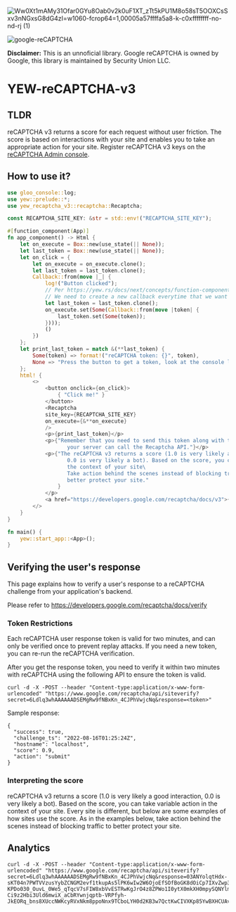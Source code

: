 ![Ww0Xt1mAMy31Ofar0GYu8Oab0v2k0uF1XT_zTt5kPU1M8o58sT5OOXCsSxv3nNGxsG8dG4zI=w1060-fcrop64=1,00005a57ffffa5a8-k-c0xffffffff-no-nd-rj (1)](https://user-images.githubusercontent.com/1176339/155262320-ce1406f0-d35d-418e-a8b9-60b928cceeb2.jpeg)


![google-reCAPTCHA](https://user-images.githubusercontent.com/1176339/184780286-856b249d-01e6-498f-a9af-8486dedbdc16.svg)

**Disclaimer:** This is an unnoficial library. Google reCAPTCHA is owned by Google, this library is maintained by Security Union LLC. 

# YEW-reCAPTCHA-v3

## TLDR

reCAPTCHA v3 returns a score for each request without user friction. The score is based on interactions with your site and enables you to take an appropriate action for your site. Register reCAPTCHA v3 keys on the [reCAPTCHA Admin console](https://www.google.com/recaptcha/admin/create). 

## How to use it?

```rust
use gloo_console::log;
use yew::prelude::*;
use yew_recaptcha_v3::recaptcha::Recaptcha;

const RECAPTCHA_SITE_KEY: &str = std::env!("RECAPTCHA_SITE_KEY");

#[function_component(App)]
fn app_component() -> Html {
    let on_execute = Box::new(use_state(|| None));
    let last_token = Box::new(use_state(|| None));
    let on_click = {
        let on_execute = on_execute.clone();
        let last_token = last_token.clone();
        Callback::from(move |_| {
            log!("Button clicked");
            // Per https://yew.rs/docs/next/concepts/function-components/communication
            // We need to create a new callback everytime that we want Recaptcha to be executed.
            let last_token = last_token.clone();
            on_execute.set(Some(Callback::from(move |token| {
                last_token.set(Some(token));
            })));
            ()
        })
    };
    let print_last_token = match &(**last_token) {
        Some(token) => format!("reCAPTCHA token: {}", token),
        None => "Press the button to get a token, look at the console logs in case that there's an error".to_string()
    };
    html! {
        <>
            <button onclick={on_click}>
                { "Click me!" }
            </button>
            <Recaptcha
            site_key={RECAPTCHA_SITE_KEY}
            on_execute={&**on_execute}
            />
            <p>{print_last_token}</p>
            <p>{"Remember that you need to send this token along with the form values so that \n
                   your server can call the Recaptcha API."}</p>
            <p>{"The reCAPTCHA v3 returns a score (1.0 is very likely a good interaction,\
                   0.0 is very likely a bot). Based on the score, you can take variable action in\
                   the context of your site\
                   Take action behind the scenes instead of blocking traffic to \
                   better protect your site."
                }
            </p>
            <a href="https://developers.google.com/recaptcha/docs/v3">{"Google Documentation"}</a>
        </>
    }
}

fn main() {
    yew::start_app::<App>();
}

```

## Verifying the user's response

This page explains how to verify a user's response to a reCAPTCHA challenge from your application's backend.

Please refer to https://developers.google.com/recaptcha/docs/verify

### Token Restrictions

Each reCAPTCHA user response token is valid for two minutes, and can only be verified once to prevent replay attacks. If you need a new token, you can re-run the reCAPTCHA verification.

After you get the response token, you need to verify it within two minutes with reCAPTCHA using the following API to ensure the token is valid.

```
curl -d -X -POST --header "Content-type:application/x-www-form-urlencoded" "https://www.google.com/recaptcha/api/siteverify?secret=6Ldlq3whAAAAAADSEMgRw9fNBxKn_4CJPhVwjcNq&response=<token>"    
```

Sample response:

```
{
  "success": true,
  "challenge_ts": "2022-08-16T01:25:24Z",
  "hostname": "localhost",
  "score": 0.9,
  "action": "submit"
} 
```

### Interpreting the score

reCAPTCHA v3 returns a score (1.0 is very likely a good interaction, 0.0 is very likely a bot). Based on the score, you can take variable action in the context of your site. Every site is different, but below are some examples of how sites use the score. As in the examples below, take action behind the scenes instead of blocking traffic to better protect your site.

## Analytics


```
curl -d -X -POST --header "Content-type:application/x-www-form-urlencoded" "https://www.google.com/recaptcha/api/siteverify?secret=6Ldlq3whAAAAAADSEMgRw9fNBxKn_4CJPhVwjcNq&response=03ANYolqtHdx-sKT04n7PWTVVzusYybZCNGM2evf1tkupAs5lPK6wIw2W6OjoEfSOfBoGK8dOiCp7IXvZwp3cnVXP6bAQzRko0Jt37KWzKdTRX5bosGvW9ahVRMG5sVRKJUhiER8JoWLmOZexG6ctpBM0AhC0gdwLj4V1_F47N_pEVXVergWjLYJ5Wmz7P1V8FutqY4FpSLZ_Q-KPDo030_OuvL_0We5_qTqcV7sFIW8xbVvESTRwKgJrO4z8ZPWo1I0ytX0mkXH0mpySQNYlmq7uJzVA1YX6mM_FDZs9zyzZQuSiTMnZJ9ZyruONuxXAoXvgKuuqqse4VVfw1lyUJx0uRUpVR8JGQSMsacOV2wXyDk7OGhvHVKPd1zpXZiqBAWMVHU21JJcBgAYcgtPVpaUN-Ci9z2Hbi3Uld6mwiX_aCbRYwnjqptb-VRPfyh-JkEORq_bns8XUccNWKcyRVxNkm8ppoNnx9TCboLYH0d2KB3w7QctKwCIVXKp85YwBXHCUAvEUjz91r"    
```
